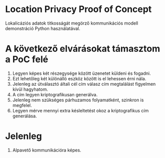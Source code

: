 # Location Privacy Proof of Concept

Lokalicáziós adatok titkosságát megörző kommunikációs modell demonstráció Python használatával.

# A következő elvárásokat támasztom a PoC felé
  1. Legyen képes két részegysége között üzenetet küldeni és fogadni.
  2. Ezt lehetőleg két különálló eszköz között is el lehessen érni nála.
  3. Jelenleg az útválasztó általi cél cím válasz cím megtalálást figyelmen kívül hagyhatom.
  4. A cím legyen kriptografikusan generálva. 
  5. Jelenleg nem szükséges párhuzamos folyamatként, szinkron is megfelel. 
  6. Legyen mérve mennyi extra késleltetést okoz a kriptografikus cím generálása.
  
# Jelenleg
  1. Alpavető kommunikációra képes.

